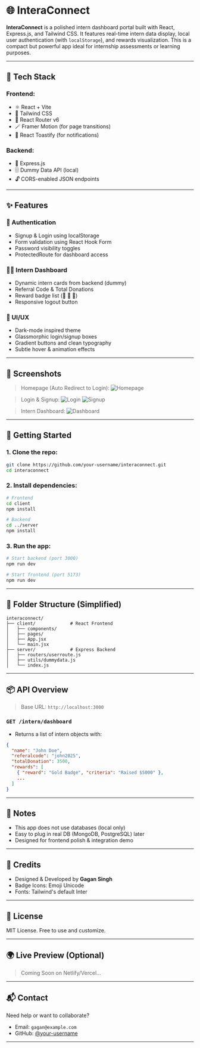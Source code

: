 # 🌐 InteraConnect

**InteraConnect** is a polished intern dashboard portal built with React, Express.js, and Tailwind CSS. It features real-time intern data display, local user authentication (with `localStorage`), and rewards visualization. This is a compact but powerful app ideal for internship assessments or learning purposes.

---

## 🚀 Tech Stack

### Frontend:

* ⚛️ React + Vite
* 💅 Tailwind CSS
* 🔄 React Router v6
* 🪄 Framer Motion (for page transitions)
* 🔔 React Toastify (for notifications)

### Backend:

* 🧠 Express.js
* 🗄 Dummy Data API (local)
* 🔓 CORS-enabled JSON endpoints

---

## ✨ Features

### 👤 Authentication

* Signup & Login using localStorage
* Form validation using React Hook Form
* Password visibility toggles
* ProtectedRoute for dashboard access

### 🧑‍💻 Intern Dashboard

* Dynamic intern cards from backend (dummy)
* Referral Code & Total Donations
* Reward badge list (🥇 🥈 🥉)
* Responsive logout button

### 🌟 UI/UX

* Dark-mode inspired theme
* Glassmorphic login/signup boxes
* Gradient buttons and clean typography
* Subtle hover & animation effects

---

## 📸 Screenshots

> Homepage (Auto Redirect to Login):
> ![Homepage](./screenshots/homepage.png)

> Login & Signup:
> ![Login](./screenshots/login.png)
> ![Signup](./screenshots/signup.png)

> Intern Dashboard:
> ![Dashboard](./screenshots/dashboard.png)

---

## 🧪 Getting Started

### 1. Clone the repo:

```bash
git clone https://github.com/your-username/interaconnect.git
cd interaconnect
```

### 2. Install dependencies:

```bash
# Frontend
cd client
npm install

# Backend
cd ../server
npm install
```

### 3. Run the app:

```bash
# Start backend (port 3000)
npm run dev

# Start frontend (port 5173)
npm run dev
```

---

## 🔐 Folder Structure (Simplified)

```
interaconnect/
├── client/             # React Frontend
│   ├── components/
│   ├── pages/
│   ├── App.jsx
│   └── main.jsx
├── server/             # Express Backend
│   ├── routers/userroute.js
│   ├── utils/dummydata.js
│   └── index.js
```

---

## 📦 API Overview

> Base URL: `http://localhost:3000`

### `GET /intern/dashboard`

* Returns a list of intern objects with:

```json
{
  "name": "John Doe",
  "referalcode": "john2025",
  "totalDonation": 3500,
  "rewards": [
    { "reward": "Gold Badge", "criteria": "Raised $5000" },
    ...
  ]
}
```

---

## 📌 Notes

* This app does not use databases (local only)
* Easy to plug in real DB (MongoDB, PostgreSQL) later
* Designed for frontend polish & integration demo

---

## 🙌 Credits

* Designed & Developed by **Gagan Singh**
* Badge Icons: Emoji Unicode
* Fonts: Tailwind's default Inter

---

## 📄 License

MIT License. Free to use and customize.

---

## 🌍 Live Preview (Optional)

> Coming Soon on Netlify/Vercel...

---

## 📬 Contact

Need help or want to collaborate?

* Email: `gagan@example.com`
* GitHub: [@your-username](https://github.com/Gagan021-5)

---
